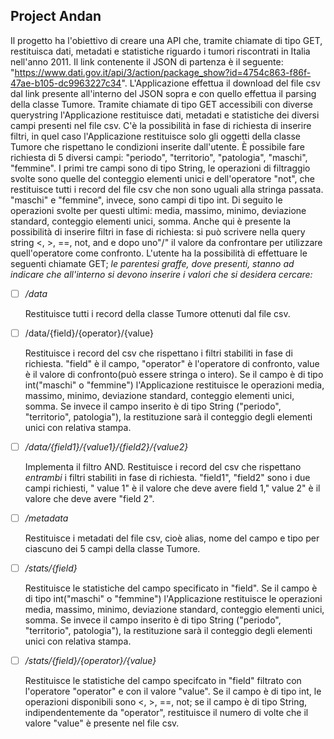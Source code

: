 
		
## Project Andan
Il progetto ha l'obiettivo di creare una API che, tramite chiamate di tipo GET, restituisca dati, metadati e statistiche riguardo i tumori riscontrati in Italia nell'anno 2011. Il link contenente il JSON di partenza è il seguente: "https://www.dati.gov.it/api/3/action/package_show?id=4754c863-f86f-47ae-b105-dc9963227c34".
L'Applicazione effettua il download del file csv dal link presente all'interno del JSON sopra e con quello effettua il parsing della classe Tumore.
Tramite chiamate di tipo GET accessibili con diverse querystring l'Applicazione restituisce dati, metadati e statistiche dei diversi campi presenti nel file csv. C'è la possibilità in fase di richiesta di inserire filtri, in quel caso l'Applicazione restituisce solo gli oggetti della classe Tumore che rispettano le condizioni inserite dall'utente.
È possibile fare richiesta di 5 diversi campi: "periodo", "territorio", "patologia", "maschi", "femmine". I primi tre campi sono di tipo String, le operazioni di filtraggio svolte sono quelle del conteggio elementi unici e dell'operatore "not", che restituisce tutti i record del file csv che non sono uguali alla stringa passata.
"maschi" e "femmine", invece, sono campi di tipo int. Di seguito le operazioni svolte per questi ultimi: media, massimo, minimo, deviazione standard, conteggio elementi unici, somma.
Anche qui è presente la possibilità di inserire filtri in fase di richiesta: si può scrivere nella query string <, >, ==, not, and e dopo uno"/" il valore da confrontare per utilizzare quell'operatore come confronto.
L'utente ha la possibilità di effettuare le seguenti chiamate GET; *le parentesi graffe, dove presenti, stanno ad indicare che all'interno si devono inserire i valori che si desidera cercare:*

 - [ ] */data*

	Restituisce tutti i record della classe Tumore ottenuti dal file csv.

 - [ ] /data/{field}/{operator}/{value}

	Restituisce i record del csv che rispettano i filtri stabiliti in fase di richiesta. "field" è il campo, "operator" è l'operatore di confronto, value è il valore di confronto(può essere stringa o intero). Se il campo è di tipo int("maschi" o "femmine") l'Applicazione restituisce le operazioni media, massimo, minimo, deviazione standard, conteggio elementi unici, somma. Se invece il campo inserito è di tipo String ("periodo", "territorio", patologia"), la restituzione sarà il conteggio degli elementi unici con relativa stampa.

 - [ ] */data/{field1}/{value1}/{field2}/{value2}*
 
	Implementa il filtro AND. Restituisce i record del csv che rispettano *entrambi* i filtri stabiliti in fase di richiesta. "field1", "field2" sono i due campi richiesti, " value 1" è il valore che deve avere field 1," value 2" è il valore che deve avere "field 2".
 - [ ] */metadata*

	Restituisce i metadati del file csv, cioè alias, nome del campo e tipo per ciascuno dei 5 campi della classe Tumore.

 - [ ] */stats/{field}*
 
	Restituisce le statistiche del campo specificato in "field". Se il campo è di tipo int("maschi" o "femmine") l'Applicazione restituisce le operazioni media, massimo, minimo, deviazione standard, conteggio elementi unici, somma. Se invece il campo inserito è di tipo String ("periodo", "territorio", patologia"), la restituzione sarà il conteggio degli elementi unici con relativa stampa.
	

 - [ ] */stats/{field}/{operator}/{value}*
 
	 Restituisce le statistiche del campo specifcato in "field" filtrato con l'operatore "operator" e con il valore "value". Se il campo è di tipo int, le operazioni disponibili sono <, >, ==, not; se il campo è di tipo String, indipendentemente da "operator", restituisce il numero di volte che il valore "value" è presente nel file csv.

<!--stackedit_data:
eyJoaXN0b3J5IjpbODQ1NTM2MTUsLTExMzI3MjgzMjksLTEwNj
U5NDY2ODMsMTExODE1OTczNSwzNjAxMTY4NzQsLTQxNTA0NjU0
OF19
-->